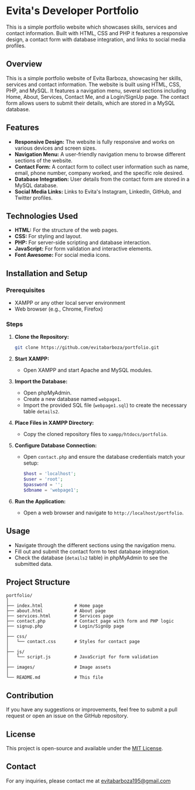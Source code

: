 # Evita's Developer Portfolio
This is a simple portfolio website which showcases skills, services and contact information. Built with HTML, CSS and PHP it features a responsive design, a contact form with database integration, and links to social media profiles.


## Overview

This is a simple portfolio website of Evita Barboza, showcasing her skills, services and contact information. The website is built using HTML, CSS, PHP, and MySQL. It features a navigation menu, several sections including Home, About, Services, Contact Me, and a Login/SignUp page. The contact form allows users to submit their details, which are stored in a MySQL database.

## Features

- **Responsive Design:** The website is fully responsive and works on various devices and screen sizes.
- **Navigation Menu:** A user-friendly navigation menu to browse different sections of the website.
- **Contact Form:** A contact form to collect user information such as name, email, phone number, company worked, and the specific role desired.
- **Database Integration:** User details from the contact form are stored in a MySQL database.
- **Social Media Links:** Links to Evita's Instagram, LinkedIn, GitHub, and Twitter profiles.

## Technologies Used

- **HTML:** For the structure of the web pages.
- **CSS:** For styling and layout.
- **PHP:** For server-side scripting and database interaction.
- **JavaScript:** For form validation and interactive elements.
- **Font Awesome:** For social media icons.

## Installation and Setup

### Prerequisites

- XAMPP or any other local server environment
- Web browser (e.g., Chrome, Firefox)

### Steps

1. **Clone the Repository:**
   ```bash
   git clone https://github.com/evitabarboza/portfolio.git
   ```
2. **Start XAMPP:**
   - Open XAMPP and start Apache and MySQL modules.

3. **Import the Database:**
   - Open phpMyAdmin.
   - Create a new database named `webpage1`.
   - Import the provided SQL file (`webpage1.sql`) to create the necessary table `details2`.

4. **Place Files in XAMPP Directory:**
   - Copy the cloned repository files to `xampp/htdocs/portfolio`.

5. **Configure Database Connection:**
   - Open `contact.php` and ensure the database credentials match your setup:
     
     ```php
     $host = 'localhost';
     $user = 'root';
     $password = '';
     $dbname = 'webpage1';
     ```

6. **Run the Application:**
   - Open a web browser and navigate to `http://localhost/portfolio`.

## Usage

- Navigate through the different sections using the navigation menu.
- Fill out and submit the contact form to test database integration.
- Check the database (`details2` table) in phpMyAdmin to see the submitted data.

## Project Structure

```
portfolio/
│
├── index.html            # Home page
├── about.html            # About page
├── services.html         # Services page
├── contact.php           # Contact page with form and PHP logic
├── signup.php            # Login/SignUp page
│
├── css/
│   └── contact.css       # Styles for contact page
│
├── js/
│   └── script.js         # JavaScript for form validation
│
├── images/               # Image assets
│
└── README.md             # This file
```

## Contribution

If you have any suggestions or improvements, feel free to submit a pull request or open an issue on the GitHub repository.

## License

This project is open-source and available under the [MIT License](LICENSE).

## Contact

For any inquiries, please contact me at evitabarboza195@gmail.com
